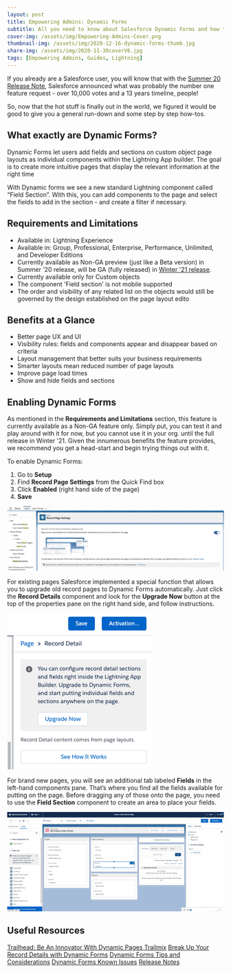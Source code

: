 ```yaml
---
layout: post
title: Empowering Admins: Dynamic Forms
subtitle: All you need to know about Salesforce Dynamic Forms and how to use them.
cover-img: /assets/img/Empowering-Admins-Cover.png
thumbnail-img: /assets/img/2020-12-16-dynamic-forms-thumb.jpg
share-img: /assets/img/2020-11-30coverV6.jpg
tags: [Empowering Admins, Guides, Lightning]
---
```



If you already are a Salesforce user, you will know that with the [Summer 20 Release Note](https://releasenotes.docs.salesforce.com/en-us/summer20/release-notes/rn_forcecom_lab_dynamic_forms.htm), Salesforce announced what was probably the number one feature request - over 10,000 votes and a 13 years timeline, people!

So, now that the hot stuff is finally out in the world, we figured it would be good to give you a general run-down and some step by step how-tos.

## What exactly are Dynamic Forms?
Dynamic Forms let users add fields and sections on custom object page layouts as individual components within the Lightning App builder. The goal is to create more intuitive pages that display the relevant information at the right time

With Dynamic forms we see a new standard Lightning component called “Field Section”. With this, you can add components to the page and select the fields to add in the section - and create a filter if necessary.

## Requirements and Limitations
* Available in: Lightning Experience
* Available in: Group, Professional, Enterprise, Performance, Unlimited, and Developer Editions
* Currently available as Non-GA preview (just like a Beta version) in Summer ’20 release, will be GA (fully released) in [Winter '21 release](https://releasenotes.docs.salesforce.com/en-us/winter21/release-notes/rn_forcecom_lab_dynamic_forms_ga.htm).
* Currently available only for Custom objects
* The component 'Field section' is not mobile supported
* The order and visibility of any related list on the objects would still be governed by the design established on the page layout edito

## Benefits at a Glance
* Better page UX and UI
* Visibility rules: fields and components appear and disappear based on criteria
* Layout management that better suits your business requirements
* Smarter layouts mean reduced number of page layouts
* Improve page load times
* Show and hide fields and sections

## Enabling Dynamic Forms
As mentioned in the **Requirements and Limitations** section, this feature is currently available as a Non-GA feature only. Simply put, you can test it and play around with it for now, but you cannot use it in your org. until the full release in Winter '21. Given the innumerous benefits the feature provides, we recommend you get a head-start and begin trying things out with it. 

To enable Dynamic Forms:
1. Go to **Setup**
2. Find **Record Page Settings** from the Quick Find box
3. Click **Enabled** (right hand side of the page)
4. **Save**

![Enable Dynamic Forms](assets/img/2020-12-16-enable-dynamic-forms.png)

For existing pages Salesforce implemented a special function that allows you to upgrade old record pages to Dynamic Forms automatically.
Just click the **Record Details** component and look for the **Upgrade Now** button at the top of the properties pane on the right hand side, and follow instructions.

![Upgrade Existing Pages](assets/img/2020-12-16-upgrading-existing-pages-to-dynamic-forms.png)

For brand new pages, you will see an additional tab labeled **Fields** in the left-hand components pane.
That’s where you find all the fields available for putting on the page. Before dragging any of those onto the page, you need to use the **Field Section** component to create an area to place your fields.

![New Pages](assets/img/2020-12-16-new-pages-dynamic-fields.png)

## Useful Resources
[Trailhead: Be An Innovator With Dynamic Pages Trailmix](https://trailhead.salesforce.com/users/strailhead/trailmixes/be-an-innovator-with-dynamic-pages)
[Break Up Your Record Details with Dynamic Forms](https://admin.salesforce.com/blog/2019/break-up-your-record-details-with-dynamic-forms)
[Dynamic Forms Tips and Considerations](https://help.salesforce.com/articleView?id=dynamic_forms_considerations.htm&type=5)
[Dynamic Forms Known Issues](https://help.salesforce.com/articleView?id=dynamic_forms_known_issues.htm&type=5)
[Release Notes](https://releasenotes.docs.salesforce.com/en-us/summer20/release-notes/rn_forcecom_lab_dynamic_forms.htm)
